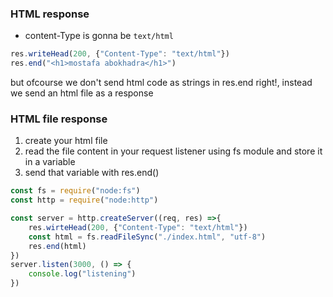 ### HTML response
- content-Type is gonna be `text/html`
```js
res.writeHead(200, {"Content-Type": "text/html"})
res.end("<h1>mostafa abokhadra</h1>")
```
but ofcourse we don't send html code as strings in res.end right!, instead we send an html file as a response

### HTML file response
1. create your html file
2. read the file content in your request listener using fs module and store it in a variable
3. send that variable with res.end()
```js
const fs = require("node:fs")
const http = require("node:http")

const server = http.createServer((req, res) =>{
    res.wirteHead(200, {"Content-Type": "text/html"})
    const html = fs.readFileSync("./index.html", "utf-8")
    res.end(html)
})
server.listen(3000, () => {
    console.log("listening")
})
```